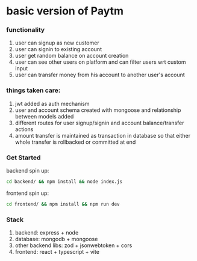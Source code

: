 # basic version of Paytm

### functionality
1. user can signup as new customer
2. user can signin to existing account
3. user get random balance on account creation
4. user can see other users on platform and can filter users wrt custom input
5. user can transfer money from his account to another user's account


### things taken care:
1. jwt added as auth mechanism
2. user and account schema created with mongoose and relationship between models added
3. different routes for user signup/signin and account balance/transfer actions
4. amount transfer is maintained as transaction in database so that either whole transfer is rollbacked or committed at end


### Get Started
backend spin up:
```bash
cd backend/ && npm install && node index.js
```
frontend spin up:
```bash
cd frontend/ && npm install && npm run dev
```

### Stack
1. backend: express + node
2. database: mongodb + mongoose
3. other backend libs: zod + jsonwebtoken + cors
4. frontend: react + typescript + vite